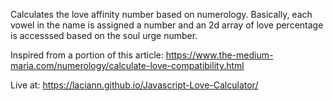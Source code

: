 
Calculates the love affinity number based on numerology. Basically, each vowel in the name is assigned a number and an 2d array of love percentage is accesssed based on the soul urge number. 

Inspired from a portion of this article: https://www.the-medium-maria.com/numerology/calculate-love-compatibility.html

Live at: https://laciann.github.io/Javascript-Love-Calculator/
